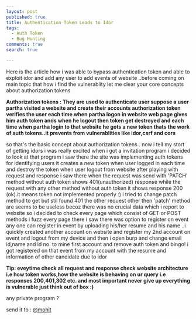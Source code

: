 ```yaml
---
layout: post
published: true
title: Authentication Token Leads to Idor
tags:
  - Auth Token
  - Bug Hunting
comments: true
search: true

---
```






Here is the article how i was able to bypass authentication token and able to exploit idor and add any user to add events of website ..before coming on main topic that how i find the vulnerablity let me clear your core concepts about authorization tokens 

**Authorization tokens : They are used to authenticate user suppose a user partha visited a website and create their accounts authorization token verifies the user each time when partha logon in website web page gives him auth token ands when he logout then token get destroyed and each time when partha login to that website he gots a new token thats the work of auth tokens..it prevents from vulnerablities like idor,csrf and cors**

so that's the basic concept about authorization tokens.. now i tell my stort of getting idors i was really excited when i got a invitation program i decided to look at that program i saw there the site was implementing auth tokens for identifying users it creates a new token when user logged in each time and destroy the token when user logout from website after playing with request and response i saw there when the request was send with 'PATCH' method without auth token shows 401(unauthorized) response while the request with any other method without auth token it shows response 200 (ok).it means token not implemented properly :) i tried to change patch method to get but stil found 401 the other request other then 'patch' method are seems to be useless becoz there was no crucial data which i report to website so i decided to check every page which consist of GET or POST methods i fuzz every page there i saw there was option to register on event any one can register in event by uploading his/her resume and his name ..i quickly created another account on website and register my 2nd account on event and logout from my device and then i  open burp and change email id,name and id no. to mine first account and remove auth token and bingo! i got registered on that event from my account with the resume and information of other candidate due to idor 

**Tip: eveytime check all request and response check website architecture i.e how token works,how the website is behaving on ur query i.e responses 200,401,302 etc. and most important never give up everything is vulnerable just think out of box :)**

any private program ?

send it to : <a href="mailto:nhibtaungamain@gmail.com">@mohit</a>


